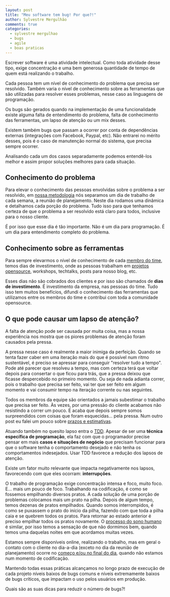 ```yaml
---
layout: post
title: "Meu software tem bug! Por que?!"
author: Sylvestre Mergulhão
comments: true
categories:
  - sylvestre mergulhao
  - bugs
  - agile
  - boas praticas
---
```


Escrever software é uma atividade intelectual. Como toda atividade desse tipo, exige concentração e uma bem generosa quantidade de tempo de quem está realizando o trabalho.

<!--more-->

Cada pessoa tem um nível de conhecimento do problema que precisa ser resolvido. Também varia o nível de conhecimento sobre as ferramentas que são utilizadas para resolver esses problemas, nesse caso as linguagens de programação.

Os bugs são gerados quando na implementação de uma funcionalidade existe alguma falta de entendimento do problema, falta de conhecimento das ferramentas, um lapso de atenção ou um mix desses.

Existem também bugs que passam a ocorrer por conta de dependências externas (integrações com Facebook, Paypal, etc). Não entrarei no mérito desses, pois é o caso de manutenção normal do sistema, que precisa sempre ocorrer.

Analisando cada um dos casos separadamente podemos entendê-los melhor e assim propor soluções melhores para cada situação.

## Conhecimento do problema

Para elevar o conhecimento das pessoas envolvidas sobre o problema a ser resolvido, em [nossa metodologia](http://helabs.com.br/magica/) nós separamos um dia de trabalho de cada semana, a reunião de planejamento. Neste dia rodamos uma dinâmica e detalhamos cada porção do problema. Tudo isso para que tenhamos certeza de que o problema a ser resolvido está claro para todos, inclusive para o nosso cliente.

É por isso que esse dia é tão importante. Não é um dia para programação. É um dia para entendimento completo do problema.

## Conhecimento sobre as ferramentas

Para sempre elevarmos o nível de conhecimento de cada [membro do time](http://helabs.com.br/nosso-time/), temos dias de investimento, onde as pessoas trabalham em [projetos opensource](http://helabs.com.br/opensource/), workshops, techtalks, posts para nosso blog, etc.

Esses dias não são cobrados dos clientes e por isso são chamados de **dias de investimento**. É investimento da empresa, nas pessoas do time. Tudo isso tem muitos benefícios, difundi o conhecimento das ferramentas que utilizamos entre os membros do time e contribui com toda a comunidade opensource.

## O que pode causar um lapso de atenção?

A falta de atenção pode ser causada por muita coisa, mas a nossa experiência nos mostra que os piores problemas de atenção foram causados pela pressa.

A pressa nesse caso é realmente a maior inimiga da perfeição. Quando se tenta fazer caber em uma iteração mais do que é possível num ritmo sustentável, é preciso se apressar para conseguir "resolver tudo a tempo". Pode até parecer que resolveu a tempo, mas com certeza terá que voltar depois para consertar o que ficou para trás, que a pressa deixou que ficasse despercebido no primeiro momento. Ou seja de nada adianta correr, pois o trabalho que precisa ser feito, vai ter que ser feito em algum momento e vai consumir tempo na iteração corrente ou nas seguintes.

Todos os membros da equipe são orientados a jamais subestimar o trabalho que precisa ser feito. Às vezes, por uma pressão do cliente acabamos não resistindo a correr um pouco. E acaba que depois sempre somos surpreendidos com coisas que foram esquecidas... pela pressa. Num outro post eu falei um pouco sobre [prazos e estimativas](http://helabs.com.br/blog/2014/01/10/prazos-e-estimativas-segundo-klaus-wuestefeld/).

Atuando também no quesito lapso entra o [TDD](http://desenvolvimentoagil.com.br/xp/praticas/tdd/). Apesar de ser uma **técnica específica de programação**, ela faz com que o programador precise pensar em mais **casos e situações de negócio** que precisam funcionar para que o software tenha o comportamento desejado e não tenha os comportamentos indesejados. Usar TDD favorece a redução dos lapsos de atenção.

Existe um fator muito relevante que impacta negativamente nos lapsos, favorecendo com que eles ocorram: **interrupções**.

O trabalho de programação exige concentração intensa e foco, muito foco. E... mais um pouco de foco. Trabalhando na codificação, é como se fossemos empilhando diversos pratos. A cada solução de uma porção de problemas colocamos mais um prato na pilha. Depois de algum tempo, temos dezenas de pratos empilhados. Quando somos interrompidos, é como se puxassem o prato do início da pilha, fazendo com que toda a pilha caia e se quebrem todos os pratos. Para retornar ao estado anterior é preciso empilhar todos os pratos novamente. O [processo do sono humano](http://pt.wikipedia.org/wiki/Sono) é similar, por isso temos a sensação de que não dormimos bem, quando temos uma daquelas noites em que acordamos muitas vezes.

Estamos sempre disponíveis online, realizando o trabalho, mas em geral o contato com o cliente no dia-a-dia (exceto no dia da reunião de planejamento) ocorre no [começo e/ou no final do dia](http://desenvolvimentoagil.com.br/xp/praticas/reuniao_pe), quando não estamos num momento de codificação.

Mantendo todas essas práticas alcançamos no longo prazo de execução de cada projeto níveis baixos de bugs comuns e níveis extremamente baixos de bugs críticos, que impactam o uso pelos usuários em produção.

Quais são as suas dicas para reduzir o número de bugs?!
